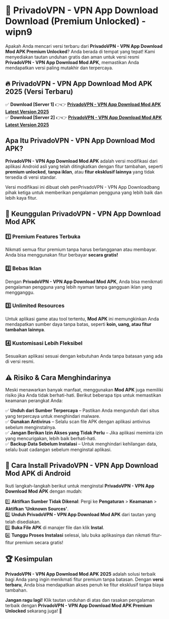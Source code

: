 # 🎯 PrivadoVPN - VPN App Download  Download (Premium Unlocked) -  wipn9

Apakah Anda mencari versi terbaru dari **PrivadoVPN - VPN App Download Mod APK Premium Unlocked**? Anda berada di tempat yang tepat! Kami menyediakan tautan unduhan gratis dan aman untuk versi resmi **PrivadoVPN - VPN App Download Mod APK**, memastikan Anda mendapatkan versi paling mutakhir dan terpercaya.

## 🔥 PrivadoVPN - VPN App Download Mod APK 2025 (Versi Terbaru)

✅ **Download [Server 1]** 👉👉 [**PrivadoVPN - VPN App Download Mod APK Latest Version 2025**](https://momento.my/?title=PrivadoVPN_-_VPN_App_Download)  
✅ **Download [Server 2]** 👉👉 [**PrivadoVPN - VPN App Download Mod APK Latest Version 2025**](https://momento.my/?title=PrivadoVPN_-_VPN_App_Download)  

## Apa Itu PrivadoVPN - VPN App Download Mod APK?

**PrivadoVPN - VPN App Download Mod APK** adalah versi modifikasi dari aplikasi Android asli yang telah ditingkatkan dengan fitur tambahan, seperti **premium unlocked**, **tanpa iklan**, atau **fitur eksklusif lainnya** yang tidak tersedia di versi standar.

Versi modifikasi ini dibuat oleh penPrivadoVPN - VPN App Downloadbang pihak ketiga untuk memberikan pengalaman pengguna yang lebih baik dan lebih kaya fitur.

## 🎯 Keunggulan PrivadoVPN - VPN App Download Mod APK

### 1️⃣ Premium Features Terbuka
Nikmati semua fitur premium tanpa harus berlangganan atau membayar. Anda bisa menggunakan fitur berbayar **secara gratis!**

### 2️⃣ Bebas Iklan
Dengan **PrivadoVPN - VPN App Download Mod APK**, Anda bisa menikmati pengalaman pengguna yang lebih nyaman tanpa gangguan iklan yang mengganggu.

### 3️⃣ Unlimited Resources
Untuk aplikasi game atau tool tertentu, **Mod APK** ini memungkinkan Anda mendapatkan sumber daya tanpa batas, seperti **koin, uang, atau fitur tambahan lainnya**.

### 4️⃣ Kustomisasi Lebih Fleksibel
Sesuaikan aplikasi sesuai dengan kebutuhan Anda tanpa batasan yang ada di versi resmi.

## ⚠️ Risiko & Cara Menghindarinya

Meski menawarkan banyak manfaat, menggunakan **Mod APK** juga memiliki risiko jika Anda tidak berhati-hati. Berikut beberapa tips untuk memastikan keamanan perangkat Anda:

✅ **Unduh dari Sumber Terpercaya** – Pastikan Anda mengunduh dari situs yang terpercaya untuk menghindari malware.  
✅ **Gunakan Antivirus** – Selalu scan file APK dengan aplikasi antivirus sebelum menginstalnya.  
✅ **Jangan Berikan Izin Akses yang Tidak Perlu** – Jika aplikasi meminta izin yang mencurigakan, lebih baik berhati-hati.  
✅ **Backup Data Sebelum Instalasi** – Untuk menghindari kehilangan data, selalu buat cadangan sebelum menginstal aplikasi.

## 📌 Cara Install PrivadoVPN - VPN App Download Mod APK di Android

Ikuti langkah-langkah berikut untuk menginstal **PrivadoVPN - VPN App Download Mod APK** dengan mudah:

1️⃣ **Aktifkan Sumber Tidak Dikenal**: Pergi ke **Pengaturan** > **Keamanan** > **Aktifkan 'Unknown Sources'**.  
2️⃣ **Unduh PrivadoVPN - VPN App Download Mod APK** dari tautan yang telah disediakan.  
3️⃣ **Buka File APK** di manajer file dan klik **Instal**.  
4️⃣ **Tunggu Proses Instalasi** selesai, lalu buka aplikasinya dan nikmati fitur-fitur premium secara gratis!

## 🏆 Kesimpulan

**PrivadoVPN - VPN App Download Mod APK 2025** adalah solusi terbaik bagi Anda yang ingin menikmati fitur premium tanpa batasan. Dengan **versi terbaru**, Anda bisa mendapatkan akses penuh ke fitur eksklusif tanpa biaya tambahan.

**Jangan ragu lagi!** Klik tautan unduhan di atas dan rasakan pengalaman terbaik dengan **PrivadoVPN - VPN App Download Mod APK Premium Unlocked** sekarang juga! 🚀
